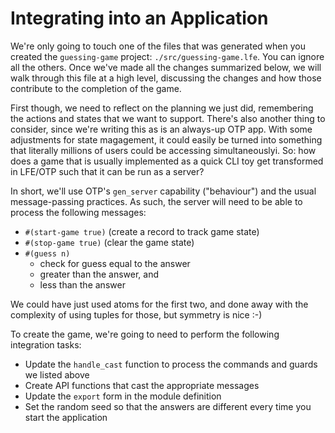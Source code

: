 # Integrating into an Application

We're only going to touch one of the files that was generated when you created the `guessing-game` project: `./src/guessing-game.lfe`. You can ignore all the others. Once we've made all the changes summarized below, we will walk through this file at a high level, discussing the changes and how those contribute to the completion of the game.

First though, we need to reflect on the planning we just did, remembering the actions and states that we want to support. There's also another thing to consider, since we're writing this as is an always-up OTP app. With some adjustments for state magagement, it could easily be turned into something that literally millions of users could be accessing simultaneouslyi. So: how does a game that is usually implemented as a quick CLI toy get transformed in LFE/OTP such that it can be run as a server?

In short, we'll use OTP's `gen_server` capability ("behaviour") and the usual message-passing practices. As such, the server will need to be able to process the following messages:

* `#(start-game true)` (create a record to track game state)
* `#(stop-game true)` (clear the game state)
* `#(guess n)`
  * check for guess equal to the answer
  * greater than the answer, and
  * less than the answer

We could have just used atoms for the first two, and done away with the complexity of using tuples for those, but symmetry is nice :-)

To create the game, we're going to need to perform the following integration tasks:

* Update the `handle_cast` function to process the commands and guards we listed above
* Create API functions that cast the appropriate messages
* Update the `export` form in the module definition
* Set the random seed so that the answers are different every time you start the application

